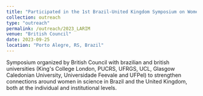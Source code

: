 ```yaml
---
title: "Participated in the 1st Brazil-United Kingdom Symposium on Women in Science"
collection: outreach
type: "outreach"
permalink: /outreach/2023_LARIM
venue: "British Council"
date: 2023-09-25
location: "Porto Alegre, RS, Brazil"
---
```


Symposium organized by British Council with brazilian and british universities (King's College London, PUCRS, UFRGS, UCL, Glasgow Caledonian University, Universidade Feevale and UFPel) to strengthen connections around women in science in Brazil and the United Kingdom, both at the individual and institutional levels.
